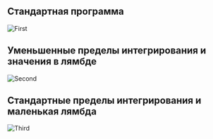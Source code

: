## Стандартная программа

![First](https://i.imgur.com/YXxALcH.png)

## Уменьшенные пределы интегрирования и значения в лямбде

![Second](https://i.imgur.com/AKMyPUm.png)

## Стандартные пределы интегрирования и маленькая лямбда
![Third](https://i.imgur.com/2d5Ikc0.png)